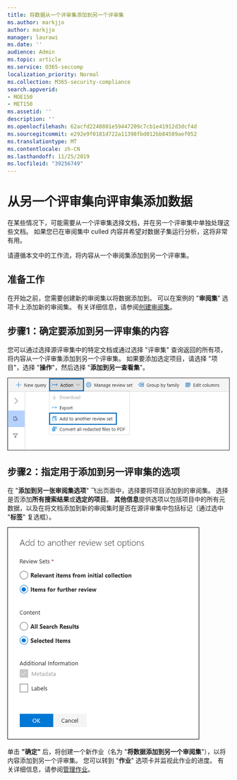 ```yaml
---
title: 将数据从一个评审集添加到另一个评审集
ms.author: markjjo
author: markjjo
manager: laurawi
ms.date: ''
audience: Admin
ms.topic: article
ms.service: O365-seccomp
localization_priority: Normal
ms.collection: M365-security-compliance
search.appverid:
- MOE150
- MET150
ms.assetid: ''
description: ''
ms.openlocfilehash: 62acfd2240801e59447209c7cb1e41912d3dcf4d
ms.sourcegitcommit: e292e9f0181d722a11398fbd012bb84589aef052
ms.translationtype: MT
ms.contentlocale: zh-CN
ms.lasthandoff: 11/25/2019
ms.locfileid: "39256749"
---
```

# <a name="add-data-to-a-review-set-from-another-review-set"></a>从另一个评审集向评审集添加数据

在某些情况下，可能需要从一个评审集选择文档，并在另一个评审集中单独处理这些文档。 如果您已在审阅集中 culled 内容并希望对数据子集运行分析，这将非常有用。

请遵循本文中的工作流，将内容从一个审阅集添加到另一个评审集。

## <a name="before-you-begin"></a>准备工作

在开始之前，您需要创建新的审阅集以将数据添加到。  可以在案例的 "**审阅集**" 选项卡上添加新的审阅集。 有关详细信息，请参阅[创建审阅集](managing-review-sets.md#create-a-review-set)。

## <a name="step-1-identify-content-to-add-to-another-review-set"></a>步骤1：确定要添加到另一评审集的内容

您可以通过选择源评审集中的特定文档或通过选择 "评审集" 查询返回的所有项，将内容从一个评审集添加到另一个评审集。 如果要添加选定项目，请选择 "项目"，选择 "**操作**"，然后选择 "**添加到另一查看集**"。

![添加到另一评审集](media/64f2a4d4-eba3-4ab3-a3ba-d519feea3142.png)

## <a name="step-2-specify-options-for-adding-to-another-review-set"></a>步骤2：指定用于添加到另一评审集的选项

在 "**添加到另一张审阅集选项**" 飞出页面中，选择要将项目添加到的审阅集。 选择是否添加**所有搜索结果**或**选定的项目**。  **其他信息**提供选项以包括项目中的所有元数据，以及在将文档添加到新的审阅集时是否在源评审集中包括标记（通过选中 "**标签**" 复选框）。  

![添加到另一评审集](media/6440ee44-68fd-44d7-b43a-3a477345525c.png)

单击 **"确定"** 后，将创建一个新作业（名为 "**将数据添加到另一个审阅集**"），以将内容添加到另一个评审集。 您可以转到 "**作业**" 选项卡并监视此作业的进度。 有关详细信息，请参阅[管理作业](managing-jobs-ediscovery20.md)。
